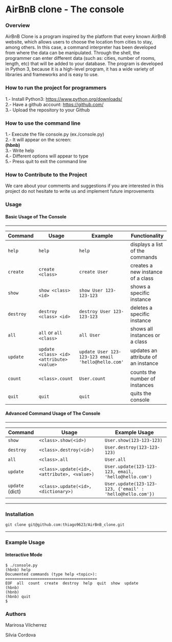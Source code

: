 # AirBnB clone - The console

### __Overview__
AirBnB Clone is a program inspired by the platform that every known AirBnB website, which allows users to choose the location from cities to stay, among others.
In this case, a command interpreter has been developed from where the data can be manipulated.
Through the shell, the programmer can enter different data (such as: cities,
number of rooms, length, etc) that will be added to your database.
The program is developed in Python 3, because it is a high-level program, it has a wide variety of libraries and frameworks and is easy to use.

### __How to run the project for programmers__
1.- Install Python3: https://www.python.org/downloads/ \
2.- Have a github account: https://github.com/ \
3.- Upload the repository to your Github 

### __How to use the command line__
1.- Execute the file console.py (ex./console.py)\
2.- It will appear on the screen:\
__(hbnb)__\
3.- Write help\
4.- Different options will appear to type\
5.- Press quit to exit the command line

### __How to Contribute to the Project__
We care about your comments and suggestions if you are interested in this project do not hesitate to write us
and implement future improvements

### Usage

#### Basic Usage of The Console
---
| Command    | Usage                                     | Example                                           | Functionality                       |
|------------|-------------------------------------------|---------------------------------------------------|-------------------------------------|
| `help`     | `help`                                    | `help`                                            | displays a list of the commands     |
| `create`   | `create <class>`                          | `create User`                                     | creates a new instance of a class   |
| `show`     | `show <class> <id>`                       | `show User 123-123-123`                           | shows a specific instance           |
| `destroy`  | `destroy <class> <id>`                    | `destroy User 123-123-123`                        | deletes a specific instance         |
| `all`      | `all` or `all <class>`                    | `all User`                                        | shows all instances or a class      |
| `update`   | `update <class> <id> <attribute> <value>` | `update User 123-123-123 email 'hello@hello.com'` | updates an attribute of an instance |
| `count`    | `<class>.count`                           | `User.count`                                      | counts the number of instances      |
| `quit`     | `quit`                                    | `quit`                                            | quits the console                   |

#### Advanced Command Usage of The Console
---
| Command         | Usage                                          | Example Usage                                              |
|-----------------|------------------------------------------------|------------------------------------------------------------|
| `show`          | `<class>.show(<id>)`                           | `User.show(123-123-123)`                                   |
| `destroy`       | `<class>.destroy(<id>)`                        | `User.destroy(123-123-123)`                                |
| `all`           | `<class>.all`                                  | `User.all`                                                 |
| `update`        | `<class>.update(<id>, <attribute>, <value>)`   | `User.update(123-123-123, email, 'hello@hello.com')`       |
| `update` (dict) | `<class>.update(<id>, <dictionary>)`           | `User.update(123-123-123, {'email' : 'hello@hello.com'})`  |
---
### Installation
```
git clone git@github.com:thiago9623/AirBnB_clone.git
```
---

### Example Usage

#### Interactive Mode
```
$ ./console.py
(hbnb) help
Documented commands (type help <topic>):
========================================
EOF  all  count  create  destroy  help  quit  show  update
(hbnb)
(hbnb)
(hbnb) quit
$
```
### Authors
Marirosa Vilcherrez

Silvia Cordova

